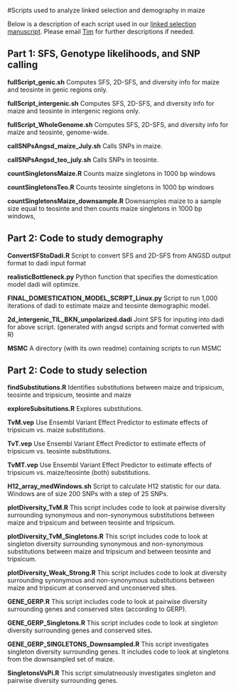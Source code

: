 #Scripts used to analyze linked selection and demography in maize

Below is a description of each script used in our [linked selection manuscript](http://biorxiv.org/content/early/2015/11/13/031666). Please email [Tim](mailto:beissingert@missouri.edu) for further descriptions if needed.

## Part 1: SFS, Genotype likelihoods, and SNP calling

**fullScript_genic.sh** Computes SFS, 2D-SFS, and diversity info for maize and teosinte in genic regions only.

**fullScript_intergenic.sh** Computes SFS, 2D-SFS, and diversity info for maize and teosinte in intergenic regions only.

**fullScript_WholeGenome.sh** Computes SFS, 2D-SFS, and diversity info for maize and teosinte, genome-wide.

**callSNPsAngsd_maize_July.sh** Calls SNPs in maize.

**callSNPsAngsd_teo_july.sh** Calls SNPs in teosinte.

**countSingletonsMaize.R** Counts maize singletons in 1000 bp windows

**countSingletonsTeo.R** Counts teosinte singletons in 1000 bp windows

**countSingletonsMaize_downsample.R** Downsamples maize to a sample size equal to teosinte and then counts maize singletons in 1000 bp windows, 

## Part 2: Code to study demography
**ConvertSFStoDadi.R** Script to convert SFS and 2D-SFS from ANGSD output format to dadi input format

**realisticBottleneck.py** Python function that specifies the domestication model dadi will optimize.

**FINAL_DOMESTICATION_MODEL_SCRIPT_Linux.py** Script to run 1,000 iterations of dadi to estimate maize and teosinte demographic model.

**2d_intergenic_TIL_BKN_unpolarized.dadi** Joint SFS for inputing into dadi for above script. (generated with angsd scripts and format converted with R)

**MSMC** A directory (with its own readme) containing scripts to run MSMC


## Part 2: Code to study selection

**findSubstitutions.R** Identifies substitutions between maize and tripsicum, teosinte and tripsicum, teosinte and maize

**exploreSubsitutions.R** Explores substitutions.

**TvM.vep** Use Ensembl Variant Effect Predictor to estimate effects of tripsicum vs. maize substitutions.

**TvT.vep** Use Ensembl Variant Effect Predictor to estimate effects of tripsicum vs. teosinte substitutions.

**TvMT.vep** Use Ensembl Variant Effect Predictor to estimate effects of tripsicum vs. maize/teosinte (both) substitutions.

**H12_array_medWindows.sh** Script to calculate H12 statistic for our data. Windows are of size 200 SNPs with a step of 25 SNPs.

**plotDiversity_TvM.R** This script includes code to look at pairwise diversity surrounding synonymous and non-synonymous substitutions between maize and tripsicum and between teosinte and tripsicum.

**plotDiversity_TvM_Singletons.R** This script includes code to look at singleton diversity surrounding synonymous and non-synonymous substitutions between maize and tripsicum and between teosinte and tripsicum.

**plotDiversity_Weak_Strong.R** This script includes code to look at diversity surrounding synonymous and non-synonymous substitutions between maize and tripsicum at conserved and unconserved sites.

**GENE_GERP.R** This script includes code to look at pairwise diversity surrounding genes and conserved sites (according to GERP).

**GENE_GERP_Singletons.R** This script includes code to look at singleton diversity surrounding genes and conserved sites.

**GENE_GERP_SINGLETONS_Downsampled.R** This script investigates singleton diversity surrounding genes. It includes code to look at singletons from the downsampled set of maize.

**SingletonsVsPi.R** This script simulatneously investigates singleton and pairwise diversity surrounding genes.
